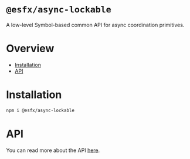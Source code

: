 
# `@esfx/async-lockable`

A low-level Symbol-based common API for async coordination primitives.

# Overview

* [Installation](#installation)
* [API](#api)

# Installation

```sh
npm i @esfx/async-lockable
```

# API

You can read more about the API [here](https://esfx.github.io/esfx/modules/async_lockable.html).
